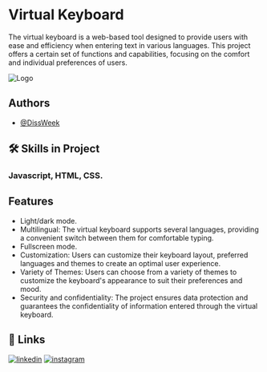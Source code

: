 
# Virtual Keyboard

The virtual keyboard is a web-based tool designed to provide users with ease and efficiency when entering text in various languages. This project offers a certain set of functions and capabilities, focusing on the comfort and individual preferences of users.

![Logo](https://i.imgur.com/7IOLEnE.jpg)

## Authors

- [@DissWeek](https://github.com/dissweek)

## 🛠 Skills in Project
### Javascript, HTML, CSS.

## Features

- Light/dark mode.
- Multilingual: The virtual keyboard supports several languages, providing a convenient switch between them for comfortable typing.
- Fullscreen mode.
- Customization: Users can customize their keyboard layout, preferred languages ​​and themes to create an optimal user experience.
- Variety of Themes: Users can choose from a variety of themes to customize the keyboard's appearance to suit their preferences and mood.
- Security and confidentiality: The project ensures data protection and guarantees the confidentiality of information entered through the virtual keyboard.


## 🔗 Links


[![linkedin](https://img.shields.io/badge/linkedin-0A66C2?style=for-the-badge&logo=linkedin&logoColor=white)](https://www.linkedin.com/)    [![instagram](https://img.shields.io/badge/-Instagram-white.svg?logo=instagram&style=for-the-badge)](https://www.instagram.com/diss.week/)

